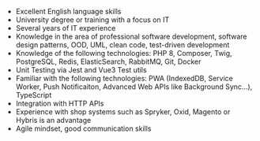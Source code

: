 - Excellent English language skills
- University degree or training with a focus on IT
- Several years of IT experience
- Knowledge in the area of professional software development, software design patterns, OOD, UML, clean code, test-driven development
- Knowledge of the following technologies: PHP 8, Composer, Twig, PostgreSQL, Redis, ElasticSearch, RabbitMQ, Git, Docker
- Unit Testing via Jest and Vue3 Test utils
- Familiar with the following technologies: PWA (IndexedDB, Service Worker, Push Notificaiton, Advanced Web APIs like Background Sync...), TypeScript
- Integration with HTTP APIs
- Experience with shop systems such as Spryker, Oxid, Magento or Hybris is an advantage
- Agile mindset, good communication skills